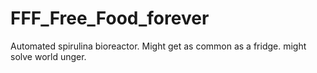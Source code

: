 # FFF_Free_Food_forever
 Automated spirulina bioreactor. Might get as common as a fridge. might solve world unger.
